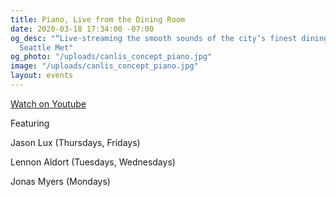 ```yaml
---
title: Piano, Live from the Dining Room
date: 2020-03-18 17:34:00 -07:00
og_desc: "“Live-streaming the smooth sounds of the city’s finest dining room…”  -
  Seattle Met"
og_photo: "/uploads/canlis_concept_piano.jpg"
image: "/uploads/canlis_concept_piano.jpg"
layout: events
---
```


<div class="EventsButton mt1 mb10">
  <a class="Caption" href="https://youtu.be/y-nb4xGXp5Q">
    Watch on Youtube
  </a>
</div>

<p class="Caption">Featuring</p>

Jason Lux (Thursdays, Fridays)

Lennon Aldort (Tuesdays, Wednesdays)

Jonas Myers (Mondays)